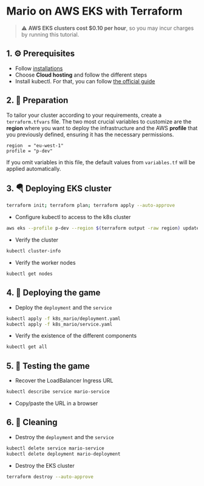 # Mario on AWS EKS with Terraform
> :warning: **AWS EKS clusters cost $0.10 per hour**, so you may incur charges by running this tutorial.

## 1. ⚙ Prerequisites
- Follow [installations](https://github.com/veben/aws_terraform_snippets/blob/main/readme.md)
- Choose **Cloud hosting** and follow the different steps
- Install kubectl. For that, you can follow [the official guide](https://kubernetes.io/docs/tasks/tools/)

## 2. 📝 Preparation
To tailor your cluster according to your requirements, create a `terraform.tfvars` file. The two most crucial variables to customize are the **region** where you want to deploy the infrastructure and the AWS **profile** that you previously defined, ensuring it has the necessary permissions.
```plaintext
region  = "eu-west-1"
profile = "p-dev"
```
If you omit variables in this file, the default values from `variables.tf` will be applied automatically.

## 3. 🪂 Deploying EKS cluster
```sh
terraform init; terraform plan; terraform apply --auto-approve
```
- Configure kubectl to access to the k8s cluster
```sh
aws eks --profile p-dev --region $(terraform output -raw region) update-kubeconfig --name $(terraform output -raw cluster_name)
```
- Verify the cluster
```sh
kubectl cluster-info
```
- Verify the worker nodes
```sh
kubectl get nodes
```
## 4. 🚀 Deploying the game
- Deploy the `deployment` and the `service`
```sh
kubectl apply -f k8s_mario/deployment.yaml
kubectl apply -f k8s_mario/service.yaml
```
- Verify the existence of the different components
```sh
kubectl get all
```

## 5. 🧪 Testing the game
- Recover the LoadBalancer Ingress URL
```sh
kubectl describe service mario-service
```
- Copy/paste the URL in a browser

## 6. 🚿 Cleaning
- Destroy the `deployment` and the `service`
```sh
kubectl delete service mario-service
kubectl delete deployment mario-deployment
```
- Destroy the EKS cluster
```sh
terraform destroy --auto-approve
```